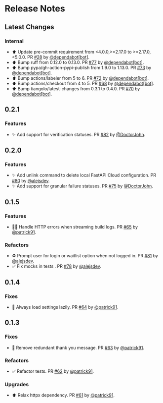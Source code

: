 # Release Notes

## Latest Changes

### Internal

* ⬆ Update pre-commit requirement from <4.0.0,>=2.17.0 to >=2.17.0,<5.0.0. PR [#28](https://github.com/fastapilabs/fastapi-cloud-cli/pull/28) by [@dependabot[bot]](https://github.com/apps/dependabot).
* ⬆ Bump ruff from 0.12.0 to 0.13.0. PR [#77](https://github.com/fastapilabs/fastapi-cloud-cli/pull/77) by [@dependabot[bot]](https://github.com/apps/dependabot).
* ⬆ Bump pypa/gh-action-pypi-publish from 1.9.0 to 1.13.0. PR [#73](https://github.com/fastapilabs/fastapi-cloud-cli/pull/73) by [@dependabot[bot]](https://github.com/apps/dependabot).
* ⬆ Bump actions/labeler from 5 to 6. PR [#72](https://github.com/fastapilabs/fastapi-cloud-cli/pull/72) by [@dependabot[bot]](https://github.com/apps/dependabot).
* ⬆ Bump actions/checkout from 4 to 5. PR [#68](https://github.com/fastapilabs/fastapi-cloud-cli/pull/68) by [@dependabot[bot]](https://github.com/apps/dependabot).
* ⬆ Bump tiangolo/latest-changes from 0.3.1 to 0.4.0. PR [#70](https://github.com/fastapilabs/fastapi-cloud-cli/pull/70) by [@dependabot[bot]](https://github.com/apps/dependabot).

## 0.2.1

### Features

* ✨ Add support for verification statuses. PR [#82](https://github.com/fastapilabs/fastapi-cloud-cli/pull/82) by [@DoctorJohn](https://github.com/DoctorJohn).

## 0.2.0

### Features

* ✨ Add unlink command to delete local FastAPI Cloud configuration. PR [#80](https://github.com/fastapilabs/fastapi-cloud-cli/pull/80) by [@alejsdev](https://github.com/alejsdev).
* ✨ Add support for granular failure statuses. PR [#75](https://github.com/fastapilabs/fastapi-cloud-cli/pull/75) by [@DoctorJohn](https://github.com/DoctorJohn).

## 0.1.5

### Features

* 🧑‍💻 Handle HTTP errors when streaming build logs. PR [#65](https://github.com/fastapilabs/fastapi-cloud-cli/pull/65) by [@patrick91](https://github.com/patrick91).

### Refactors

* ♻️ Prompt user for login or waitlist option when not logged in. PR [#81](https://github.com/fastapilabs/fastapi-cloud-cli/pull/81) by [@alejsdev](https://github.com/alejsdev).
* ✅ Fix mocks in tests . PR [#78](https://github.com/fastapilabs/fastapi-cloud-cli/pull/78) by [@alejsdev](https://github.com/alejsdev).

## 0.1.4

### Fixes

* 🐛 Always load settings lazily. PR [#64](https://github.com/fastapilabs/fastapi-cloud-cli/pull/64) by [@patrick91](https://github.com/patrick91).

## 0.1.3

### Fixes

* 🐛 Remove redundant thank you message. PR [#63](https://github.com/fastapilabs/fastapi-cloud-cli/pull/63) by [@patrick91](https://github.com/patrick91).

### Refactors

* ✅ Refactor tests. PR [#62](https://github.com/fastapilabs/fastapi-cloud-cli/pull/62) by [@patrick91](https://github.com/patrick91).

### Upgrades

* ⬆️  Relax httpx dependency. PR [#61](https://github.com/fastapilabs/fastapi-cloud-cli/pull/61) by [@patrick91](https://github.com/patrick91).
